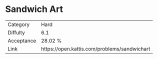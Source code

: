 # Sandwich Art

<table>
    <tr>
        <td>Category</td>
        <td>Hard</td>
    </tr>
    <tr>
        <td>Diffulty</td>
        <td>6.1</td>
    </tr>
    <tr>
        <td>Acceptance</td>
        <td>28.02 %</td>
    </tr>
    <tr>
        <td>Link</td>
        <td>https://open.kattis.com/problems/sandwichart</td>
    </tr>
</table>